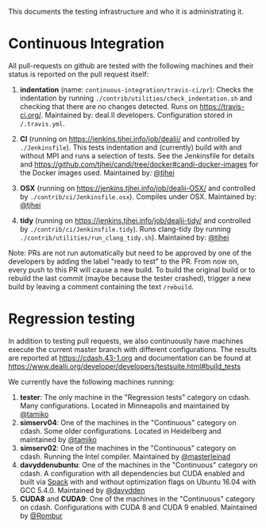 This documents the testing infrastructure and who it is administrating it.

# Continuous Integration

All pull-requests on github are tested with the following machines and their status is reported on the pull request itself:

1. **indentation** (name: ``continuous-integration/travis-ci/pr``): Checks the indentation by running ``./contrib/utilities/check_indentation.sh`` and checking that there are no changes detected. Runs on https://travis-ci.org/. Maintained by: deal.II developers. Configuration stored in ``/.travis.yml``.

2. **CI** (running on https://jenkins.tjhei.info/job/dealii/ and controlled by ``./Jenkinsfile``). This tests indentation and (currently) build with and without MPI and runs a selection of tests. See the Jenkinsfile for details and https://github.com/tjhei/candi/tree/docker#candi-docker-images for the Docker images used. Maintained by: [@tjhei](https://github.com/tjhei)

3. **OSX** (running on https://jenkins.tjhei.info/job/dealii-OSX/ and controlled by ``./contrib/ci/Jenkinsfile.osx``). Compiles under OSX. Maintained by: [@tjhei](https://github.com/tjhei)

4. **tidy** (running on https://jenkins.tjhei.info/job/dealii-tidy/ and controlled by ``./contrib/ci/Jenkinsfile.tidy``). Runs clang-tidy (by running ``./contrib/utilities/run_clang_tidy.sh``). Maintained by: [@tjhei](https://github.com/tjhei)

Note: PRs are not run automatically but need to be approved by one of the developers by adding the label "ready to test" to the PR. From now on, every push to this PR will cause a new build. To build the original build or to rebuild the last commit (maybe because the tester crashed), trigger a new build by leaving a comment containing the text ``/rebuild``.

# Regression testing

In addition to testing pull requests, we also continuously have machines execute the current master branch with different configurations. The results are reported at https://cdash.43-1.org and documentation can be found at https://www.dealii.org/developer/developers/testsuite.html#build_tests

We currently have the following machines running:

1. **tester**: The only machine in the "Regression tests" category on cdash. Many configurations. Located in Minneapolis and maintained by [@tamiko](https://github.com/tamiko)
2. **simserv04**: One of the machines in the "Continuous" category on cdash. Some older configurations. Located in Heidelberg and maintained by [@tamiko](https://github.com/tamiko)
3. **simserv02**: One of the machines in the "Continuous" category on cdash. Running the Intel compiler. Maintained by [@masterleinad](https://github.com/masterleinad)
4. **davyddenubuntu**: One of the machines in the "Continuous" category on cdash. A configuration with all dependencies but CUDA enabled and built via [Spack](https://github.com/dealii/dealii/wiki/deal.II-in-Spack) with and without optimization flags on Ubuntu 16.04 with GCC 5.4.0. Maintained by [@davydden](https://github.com/davydden)
5. **CUDA8** and **CUDA9**: One of the machines in the "Continuous" category on cdash. Configurations with CUDA 8 and CUDA 9 enabled. Maintained by [@Rombur](https://github.com/Rombur)
